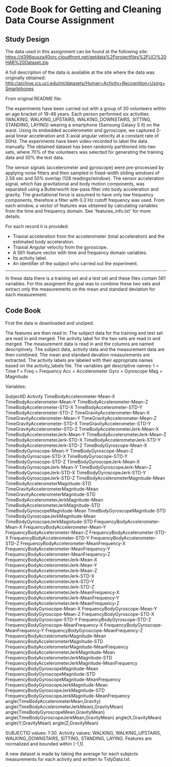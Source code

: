 # Code Book for Getting and Cleaning Data Course Assignment

## Study Design
The data used in this assignment can be found at the following site:
https://d396qusza40orc.cloudfront.net/getdata%2Fprojectfiles%2FUCI%20HAR%20Dataset.zip

A full description of the data is available at the site where the data was originally
obtained:
http://archive.ics.uci.edu/ml/datasets/Human+Activity+Recognition+Using+Smartphones

From original README file:

The experiments have been carried out with a group of 30 volunteers within an age bracket of
19-48 years. Each person performed six activities (WALKING, WALKING_UPSTAIRS,
WALKING_DOWNSTAIRS, SITTING, STANDING, LAYING) wearing a smartphone (Samsung Galaxy S II) on
the waist. Using its embedded accelerometer and gyroscope, we captured 3-axial linear
acceleration and 3-axial angular velocity at a constant rate of 50Hz. The experiments have
been video-recorded to label the data manually. The obtained dataset has been randomly
partitioned into two sets, where 70% of the volunteers was selected for generating the
training data and 30% the test data. 

The sensor signals (accelerometer and gyroscope) were pre-processed by applying noise
filters and then sampled in fixed-width sliding windows of 2.56 sec and 50% overlap (128
readings/window). The sensor acceleration signal, which has gravitational and body motion
components, was separated using a Butterworth low-pass filter into body acceleration and
gravity. The gravitational force is assumed to have only low frequency components, therefore
a filter with 0.3 Hz cutoff frequency was used. From each window, a vector of features was
obtained by calculating variables from the time and frequency domain. See
'features_info.txt' for more details. 

For each record it is provided:
- Triaxial acceleration from the accelerometer (total acceleration) and the estimated body
acceleration.
- Triaxial Angular velocity from the gyroscope. 
- A 561-feature vector with time and frequency domain variables. 
- Its activity label. 
- An identifier of the subject who carried out the experiment.

------

In these data there is a training set and a test set and these files contain 561 variables.
For this assigment the goal was to combine these two sets and extract only the measurements
on the mean and standard deviation for each measurement. 

## Code Book

First the data is downloaded and unziped.

The features are then read in.
The subject data for the training and test set are read in and merged.
The activity label for the two sets are read in and merged.
The measurement data is read in and the columns are named descriptively.
The subject data, activity data and the measurement data are then combined.
The mean and standard devation measurements are extracted.
The activity labels are labeled with their appropriate names based on the 
activity_labels file.
The variables get descriptive names:
t = Time
f = Freq = Frequency
Acc = Accelerometer
Gyro = Gyroscope
Mag = Magnitude

Variables:

SubjectID
Activity
TimeBodyAccelerometer-Mean-X
TimeBodyAccelerometer-Mean-Y
TimeBodyAccelerometer-Mean-Z
TimeBodyAccelerometer-STD-X
TimeBodyAccelerometer-STD-Y
TimeBodyAccelerometer-STD-Z
TimeGravityAccelerometer-Mean-X
TimeGravityAccelerometer-Mean-Y
TimeGravityAccelerometer-Mean-Z
TimeGravityAccelerometer-STD-X
TimeGravityAccelerometer-STD-Y
TimeGravityAccelerometer-STD-Z
TimeBodyAccelerometerJerk-Mean-X
TimeBodyAccelerometerJerk-Mean-Y
TimeBodyAccelerometerJerk-Mean-Z
TimeBodyAccelerometerJerk-STD-X
TimeBodyAccelerometerJerk-STD-Y
TimeBodyAccelerometerJerk-STD-Z
TimeBodyGyroscope-Mean-X
TimeBodyGyroscope-Mean-Y
TimeBodyGyroscope-Mean-Z
TimeBodyGyroscope-STD-X
TimeBodyGyroscope-STD-Y
TimeBodyGyroscope-STD-Z
TimeBodyGyroscopeJerk-Mean-X
TimeBodyGyroscopeJerk-Mean-Y
TimeBodyGyroscopeJerk-Mean-Z
TimeBodyGyroscopeJerk-STD-X
TimeBodyGyroscopeJerk-STD-Y
TimeBodyGyroscopeJerk-STD-Z
TimeBodyAccelerometerMagnitude-Mean
TimeBodyAccelerometerMagnitude-STD
TimeGravityAccelerometerMagnitude-Mean
TimeGravityAccelerometerMagnitude-STD
TimeBodyAccelerometerJerkMagnitude-Mean
TimeBodyAccelerometerJerkMagnitude-STD
TimeBodyGyroscopeMagnitude-Mean
TimeBodyGyroscopeMagnitude-STD
TimeBodyGyroscopeJerkMagnitude-Mean
TimeBodyGyroscopeJerkMagnitude-STD
FrequencyBodyAccelerometer-Mean-X
FrequencyBodyAccelerometer-Mean-Y
FrequencyBodyAccelerometer-Mean-Z
FrequencyBodyAccelerometer-STD-X
FrequencyBodyAccelerometer-STD-Y
FrequencyBodyAccelerometer-STD-Z
FrequencyBodyAccelerometer-MeanFrequency-X
FrequencyBodyAccelerometer-MeanFrequency-Y
FrequencyBodyAccelerometer-MeanFrequency-Z
FrequencyBodyAccelerometerJerk-Mean-X
FrequencyBodyAccelerometerJerk-Mean-Y
FrequencyBodyAccelerometerJerk-Mean-Z
FrequencyBodyAccelerometerJerk-STD-X
FrequencyBodyAccelerometerJerk-STD-Y
FrequencyBodyAccelerometerJerk-STD-Z
FrequencyBodyAccelerometerJerk-MeanFrequency-X
FrequencyBodyAccelerometerJerk-MeanFrequency-Y
FrequencyBodyAccelerometerJerk-MeanFrequency-Z
FrequencyBodyGyroscope-Mean-X
FrequencyBodyGyroscope-Mean-Y
FrequencyBodyGyroscope-Mean-Z
FrequencyBodyGyroscope-STD-X
FrequencyBodyGyroscope-STD-Y
FrequencyBodyGyroscope-STD-Z
FrequencyBodyGyroscope-MeanFrequency-X
FrequencyBodyGyroscope-MeanFrequency-Y
FrequencyBodyGyroscope-MeanFrequency-Z
FrequencyBodyAccelerometerMagnitude-Mean
FrequencyBodyAccelerometerMagnitude-STD
FrequencyBodyAccelerometerMagnitude-MeanFrequency
FrequencyBodyAccelerometerJerkMagnitude-Mean
FrequencyBodyAccelerometerJerkMagnitude-STD
FrequencyBodyAccelerometerJerkMagnitude-MeanFrequency
FrequencyBodyGyroscopeMagnitude-Mean
FrequencyBodyGyroscopeMagnitude-STD
FrequencyBodyGyroscopeMagnitude-MeanFrequency
FrequencyBodyGyroscopeJerkMagnitude-Mean
FrequencyBodyGyroscopeJerkMagnitude-STD
FrequencyBodyGyroscopeJerkMagnitude-MeanFrequency
angle(TimeBodyAccelerometerMean,Gravity)
angle(TimeBodyAccelerometerJerkMean),GravityMean)
angle(TimeBodyGyroscopeMean,GravityMean)
angle(TimeBodyGyroscopeJerkMean,GravityMean)
angle(X,GravityMean)
angle(Y,GravityMean)
angle(Z,GravityMean)

SUBJECTID values: 1:30.
Activity values: WALKING, WALKING_UPSTAIRS, WALKING_DOWNSTAIRS, SITTING, STANDING, LAYING.
Features are normalized and bounded within [-1,1].



A new dataset is made by taking the average for each subjects measurements for each 
activity and written to TidyData.txt.

